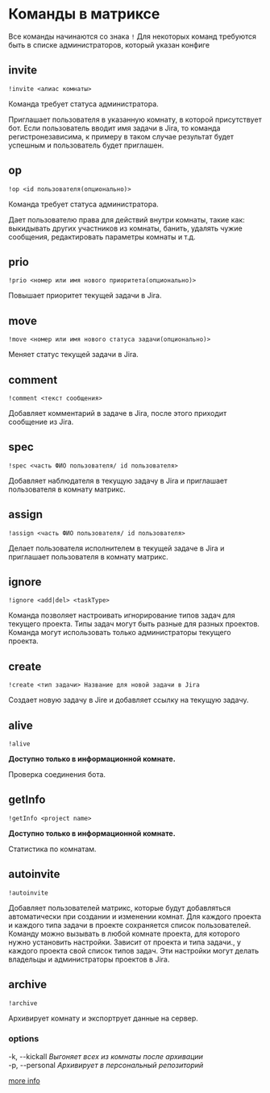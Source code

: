 # Команды в матриксе

Все команды начинаются со знака `!` Для некоторых команд требуются быть в списке администраторов, который указан конфиге

## invite

`!invite <алиас комнаты>`

Команда требует статуса администратора.

Приглашает пользователя в указанную комнату, в которой присутствует бот.
Если пользователь вводит имя задачи в Jira, то команда регистронезависима, к примеру в таком случае результат будет успешным и пользователь будет приглашен.

## op

`!op <id пользователя(опционально)>`

Команда требует статуса администратора.

Дает пользователю права для действий внутри комнаты, такие как: выкидывать других участников из комнаты, банить, удалять чужие сообщения, редактировать параметры комнаты и т.д.

## prio

`!prio <номер или имя нового приоритета(опционально)>`

Повышает приоритет текущей задачи в Jira.

## move

`!move <номер или имя нового статуса задачи(опционально)>`

Меняет статус текущей задачи в Jira.

## comment

`!comment <текст сообщения>`

Добавляет комментарий в задаче в Jira, после этого приходит сообщение из Jira.

## spec

`!spec <часть ФИО пользователя/ id пользователя>`

Добавляет наблюдателя в текущую задачу в Jira и приглашает пользователя в комнату матрикс.

## assign

`!assign <часть ФИО пользователя/ id пользователя>`

Делает пользователя исполнителем в текущей задаче в Jira и приглашает пользователя в комнату матрикс.

## ignore

`!ignore <add|del> <taskType>`

Команда позволяет настроивать игнорирование типов задач для текущего проекта. Типы задач могут быть разные для разных проектов. Команда могут использовать только администраторы текущего проекта.

## create

`!create <тип задачи> Название для новой задачи в Jira`

Создает новую задачу в Jire и добавляет ссылку на текущую задачу.

## alive

`!alive`

**Доступно только в информационной комнате.**

Проверка соединения бота.

## getInfo

`!getInfo <project name>`

**Доступно только в информационной комнате.**

Статистика по комнатам.

## autoinvite

`!autoinvite`

Добавляет пользователей матрикс, которые будут добавляться автоматически при создании и изменении комнат. Для каждого проекта и каждого типа задачи в проекте сохраняется список пользователей.
Команду можно вызывать в любой комнате проекта, для которого нужно установить настройки.
Зависит от проекта и типа задачи., у каждого проекта свой список типов задач.
Эти настройки могут делать владельцы и администраторы проектов в Jira.

## archive

`!archive`

Архивирует комнату и экспортрует данные на сервер.

### options

-k, --kickall *Выгоняет всех из комнаты после архивации*   
-p, --personal *Архивирует в персональный репозиторий*

[more info](./archive.md)
